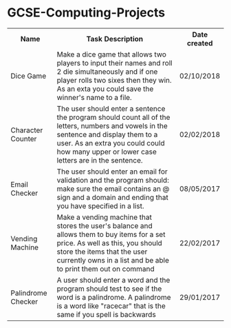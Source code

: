 # GCSE-Computing-Projects
<table>
  <tr>
    <th>Name</th>
    <th>Task Description</th>
    <th>Date created</th>
  </tr>
  <tr>
    <td>Dice Game</td>
    <td>Make a dice game that allows two players to input their names and roll 2 die simultaneously and if one player rolls two sixes then they win. As an exta you could save the winner's name to a file.</td>
    <td>02/10/2018</td>
  </tr>
  <tr>
    <td>Character Counter</td>
    <td>The user should enter a sentence the program should count all of the letters, numbers and vowels in the sentence and display them to a user. As an extra you could could how many upper or lower case letters are in the sentence.</td>
    <td>02/02/2018</td>
  </tr>
  <tr>
    <td>Email Checker</td>
    <td>The user should enter an email for validation and the program should: make sure the email contains an @ sign and a domain and ending that you have specified in a list.</td>
    <td>08/05/2017</td>
  </tr>
  <tr>
    <td>Vending Machine</td>
    <td>Make a vending machine that stores the user's balance and allows them to buy items for a set price. As well as this, you should store the items that the user currently owns in a list and be able to print them out on command</td>
    <td>22/02/2017</td>
  </tr>
  <tr>
    <td>Palindrome Checker</td>
    <td>A user should enter a word and the program should test to see if the word is a palindrome. A palindrome is a word like "racecar" that is the same if you spell is backwards</td>
    <td>29/01/2017</td>
  </tr>
  
